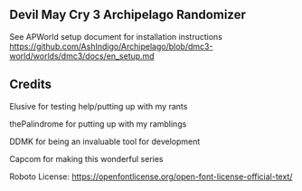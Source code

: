 ## Devil May Cry 3 Archipelago Randomizer

See APWorld setup document for installation instructions
https://github.com/AshIndigo/Archipelago/blob/dmc3-world/worlds/dmc3/docs/en_setup.md

## Credits
Elusive for testing help/putting up with my rants

thePalindrome for putting up with my ramblings 

DDMK for being an invaluable tool for development 

Capcom for making this wonderful series

Roboto License: https://openfontlicense.org/open-font-license-official-text/